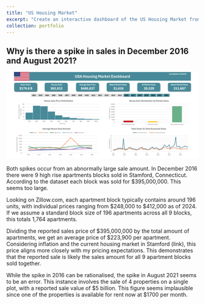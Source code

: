 ```yaml
---
title: "US Housing Market"
excerpt: "Create an interactive dashboard of the US Housing Market from 2002 to 2022. I then analyse two large spikes in sales in 2016 and 2021.<br/><center><img src='https://github.com/SJackson123/SJackson.github.io/blob/master/images/us_housing/us_housing_4.png?raw=true' width='480px'></center>"
collection: portfolio
---
```


## Why is there a spike in sales in December 2016 and August 2021?

<p align="center">
  <img src="https://github.com/SJackson123/SJackson.github.io/blob/master/images/us_housing/us_housing_3.png?raw=true?raw=true"
 alt="EU Trend Over Time" width="640px"/>
</p>

Both spikes occur from an abnormally large sale amount. In December 2016 there were 9 high rise apartments blocks sold in Stamford, Connecticut. According to the dataset each block was sold for $395,000,000. This seems too large. 

Looking on Zillow.com, each apartment block typically contains around 196 units, with individual prices ranging from $248,000 to $412,000 as of 2024. If we assume a standard block size of 196 apartments across all 9 blocks, this totals 1,764 apartments.

Dividing the reported sales price of $395,000,000 by the total amount of apartments, we get an average price of $223,900 per apartment. Considering inflation and the current housing market in Stamford (link), this price aligns more closely with my pricing expectations. This demonstrates that the reported sale is likely the sales amount for all 9 apartment blocks sold together.

While the spike in 2016 can be rationalised, the spike in August 2021 seems to be an error. This instance involves the sale of 4 properties on a single plot, with a reported sale value of $5 billion. This figure seems implausible since one of the properties is available for rent now at $1700 per month. 